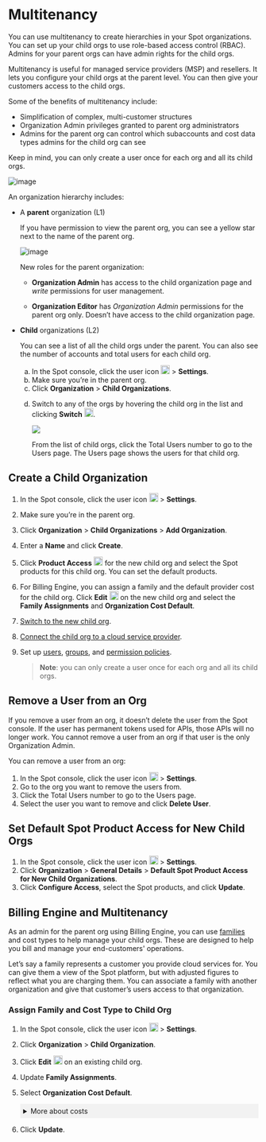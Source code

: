 # Multitenancy

You can use multitenancy to create hierarchies in your Spot organizations. You can set up your child orgs to use role-based access control (RBAC). Admins for your parent orgs can have admin rights for the child orgs.

Multitenancy is useful for managed service providers (MSP) and resellers. It lets you configure your child orgs at the parent level. You can then give your customers access to the child orgs.

Some of the benefits of multitenancy include:

* Simplification of complex, multi-customer structures
* Organization Admin privileges granted to parent org administrators
* Admins for the parent org can control which subaccounts and cost data types admins for the child org can see

Keep in mind, you can only create a user once for each org and all its child orgs.

![image](https://github.com/user-attachments/assets/e56c2c26-0ce1-457c-93c1-e6318a446ba6)


An organization hierarchy includes:

* A **parent** organization (L1)

   If you have permission to view the parent org, you can see a yellow star next to the name of the parent org.

   ![image](https://github.com/user-attachments/assets/e3804457-73ac-4c2a-9ef1-68a5a2196fd2)

   New roles for the parent organization:

    * **Organization Admin** has access to the child organization page and <i>write</i> permissions for user management.

    * **Organization Editor** has <i>Organization Admin</i> permissions for the parent org only. Doesn’t have access to the child organization page.

* **Child** organizations (L2)

   You can see a list of all the child orgs under the parent. You can also see the number of accounts and total users for each child org.

   <ol style="list-style-type: lower-alpha;">
   <li>In the Spot console, click the user icon <img height="18" src="https://docs.spot.io/administration/_media/usericon.png" /> > <b>Settings</b>.</li>
   <li>Make sure you’re in the parent org.</li>
   <li>Click <b>Organization</b> > <b>Child Organizations</b>.</li>
   <li><p>Switch to any of the orgs by hovering the child org in the list and clicking <b>Switch</b> <img height="18" src="https://github.com/user-attachments/assets/9d90a800-44d7-4446-ae4a-f90d04f20c7e" />.</p>

     <p><img src="https://github.com/user-attachments/assets/bd7a64ba-72bb-48cc-952e-f71ebaac8a17" /></p></li>

    <p>From the list of child orgs, click the Total Users number to go to the Users page. The Users page shows the users for that child org.</p>
    </ol>

## Create a Child Organization

1. In the Spot console, click the user icon <img height="18" src="https://docs.spot.io/administration/_media/usericon.png" /> > <b>Settings</b>.
2. Make sure you’re in the parent org.
3. Click <b>Organization</b> > <b>Child Organizations</b> > **Add Organization**.
4. Enter a **Name** and click **Create**.
5. Click **Product Access** <img height="18" src="https://github.com/user-attachments/assets/5ca1d4bc-2aea-40d0-85f5-938cdcfbefd3" /> for the new child org and select the Spot products for this child org. You can set the default products.
6. For Billing Engine, you can assign a family and the default provider cost for the child org. Click **Edit** <img height="18" src="https://github.com/user-attachments/assets/b5df3c94-bf99-4ac0-a24a-e4a043668e93" /> on the new child org and select the **Family Assignments** and **Organization Cost Default**.
7. [Switch to the new child org](administration/organizations/?id=switch-organizations).
8. [Connect the child org to a cloud service provider](connect-your-cloud-provider/first-account/).
9. Set up [users](administration/users-a/), [groups](administration/groups/), and [permission policies](administration/policies/).

    > **Note**: you can only create a user once for each org and all its child orgs.

## Remove a User from an Org

If you remove a user from an org, it doesn’t delete the user from the Spot console. If the user has permanent tokens used for APIs, those APIs will no longer work. You cannot remove a user from an org if that user is the only Organization Admin.

You can remove a user from an org:
1. In the Spot console, click the user icon <img height="18" src="https://docs.spot.io/administration/_media/usericon.png" /> > <b>Settings</b>.
2. Go to the org you want to remove the users from.
3. Click the Total Users number to go to the Users page.
4. Select the user you want to remove and click **Delete User**.

## Set Default Spot Product Access for New Child Orgs
1. In the Spot console, click the user icon <img height="18" src="https://docs.spot.io/administration/_media/usericon.png" /> > <b>Settings</b>.
2. Click **Organization** > **General Details** > **Default Spot Product Access for New Child Organizations**.
3. Click **Configure Access**, select the Spot products, and click **Update**.

## Billing Engine and Multitenancy

As an admin for the parent org using Billing Engine, you can use [families](billing-engine/tutorials/families) and cost types to help manage your child orgs. These are designed to help you bill and manage your end-customers' operations.

Let’s say a family represents a customer you provide cloud services for. You can give them a view of the Spot platform, but with adjusted figures to reflect what you are charging them. You can associate a family with another organization and give that customer’s users access to that organization.

### Assign Family and Cost Type to Child Org

1. In the Spot console, click the user icon <img height="18" src="https://docs.spot.io/administration/_media/usericon.png" /> > <b>Settings</b>.
2. Click **Organization** > **Child Organization**.
3. Click **Edit** <img height="18" src="https://github.com/user-attachments/assets/b5df3c94-bf99-4ac0-a24a-e4a043668e93" /> on an existing child org.
4. Update **Family Assignments**.
5. Select **Organization Cost Default**.
     <details style="background:#f2f2f2; padding:6px; margin:10px 0px 0px 0px">
   <summary markdown="span">More about costs</summary>

   <div style="padding-left:16px">

    <b>Billed Cost</b>
       
      Billed cost is the basis for invoicing:
   
      <ul>
       <li>Includes all reduced rates and discounts.</li>
        
      <li>Excludes amortization of one-time or recurring purchases paid to cover future eligible charges. </li>
       </ul>
       
      Billed cost is typically used for cash-basis accounting, such as cost allocation, budgeting, and invoice reconciliation.
   
     <b>Effective Cost</b>
     
      Effective cost includes:

   <ul>
       <li>All reduced rates and discounts. </li>
     
      <li><p>Amortization of one-time or recurring purchases paid to cover future eligible charges. The amortized part is proportional to the data's pricing quantity and time granularity. </p>

      <p>Effective cost does not mix or blend costs across multiple charges of the same service. Effective cost is typically used to track and analyze spending trends.</p></li>
       </ul>
       
      <b>List Cost</b>

      List cost is calculated: <i>list unit price × corresponding pricing quantity</i>.
   
      List cost is typically used for calculating savings based on rate optimization activities, by comparing it with the billed cost and the effective cost.

   </div></details>

7. Click **Update**.
